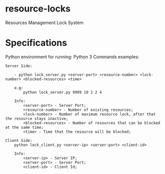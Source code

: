 # resource-locks
Resources Management Lock System 


# Specifications

Python environment for running: Python 3
Commands examples:

	Server Side:
		
		- python lock_server.py <server-port> <resource-number> <lock-number> <blocked-resources> <time>

		e.g:
			python lock_server.py 9999 10 2 2 4	

		Info:
			<server-port> - Server Port;
			<resource-number> - Number of existing resources;
			<lock-number> - Number of maximum resource lock, after that the resource stays inactive;
			<blocked-resources> - Number of resources that can be blocked at the same time;
			<time> - Time that the resource will be blocked;

	Client Side:
		python lock_client.py <server-ip> <server-port> <client-id>

		Info:
			<server-ip> - Server IP;
			<server-port> - Server Port;
			<client-id> - Client Id;

